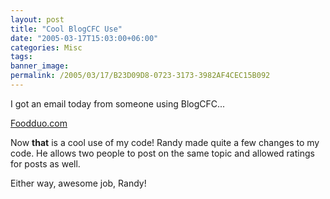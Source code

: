 ```yaml
---
layout: post
title: "Cool BlogCFC Use"
date: "2005-03-17T15:03:00+06:00"
categories: Misc 
tags: 
banner_image: 
permalink: /2005/03/17/B23D09D8-0723-3173-3982AF4CEC15B092
---
```


I got an email today from someone using BlogCFC...

<a href="http://www.foodduo.com">Foodduo.com</a>

Now <b>that</b> is a cool use of my code! Randy made quite a few changes to my code. He allows two people to post on the same topic and allowed ratings for posts as well.

Either way, awesome job, Randy!